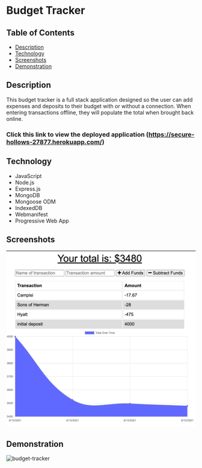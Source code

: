 # Budget Tracker

## Table of Contents
* [Description](#description)
* [Technology](#technology)
* [Screenshots](#screenshots)
* [Demonstration](#demonstration)

## Description
This budget tracker is a full stack application designed so the user can add expenses and deposits to their budget with or without a connection. When entering transactions offline, they will populate the total when brought back online.

### Click this link to view the deployed application (https://secure-hollows-27877.herokuapp.com/) 

## Technology
* JavaScript
* Node.js
* Express.js
* MongoDB
* Mongoose ODM
* IndexedDB
* Webmanifest
* Progressive Web App

## Screenshots

![budgett-tracker](assets/budget-tracker.png)


## Demonstration
![budget-tracker](assets/budget-tracker.gif)

